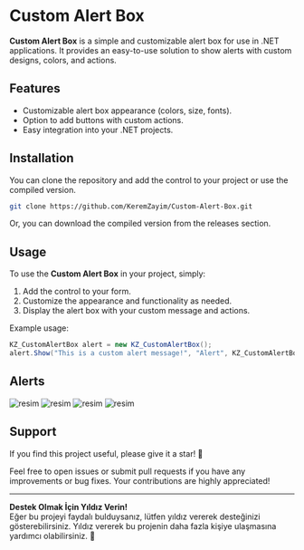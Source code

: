 
# Custom Alert Box

**Custom Alert Box** is a simple and customizable alert box for use in .NET applications. It provides an easy-to-use solution to show alerts with custom designs, colors, and actions.

## Features
- Customizable alert box appearance (colors, size, fonts).
- Option to add buttons with custom actions.
- Easy integration into your .NET projects.

## Installation

You can clone the repository and add the control to your project or use the compiled version.

```bash
git clone https://github.com/KeremZayim/Custom-Alert-Box.git
```

Or, you can download the compiled version from the releases section.

## Usage

To use the **Custom Alert Box** in your project, simply:

1. Add the control to your form.
2. Customize the appearance and functionality as needed.
3. Display the alert box with your custom message and actions.

Example usage:

```csharp
KZ_CustomAlertBox alert = new KZ_CustomAlertBox();
alert.Show("This is a custom alert message!", "Alert", KZ_CustomAlertBox.AlertType.Warning);
```

## Alerts
![resim](https://github.com/user-attachments/assets/a5c0f4df-26f3-4a2e-95d9-6a8fbbdabcf2)
![resim](https://github.com/user-attachments/assets/2eb8c39b-1690-4f66-8c7a-b4c8e5ef5941)
![resim](https://github.com/user-attachments/assets/a72c036d-9e41-4c01-9302-a7ed5476eb72)
![resim](https://github.com/user-attachments/assets/d61a20c2-ab05-44a3-af3a-6341f6ba9ad2)



## Support

If you find this project useful, please give it a star! 🌟

Feel free to open issues or submit pull requests if you have any improvements or bug fixes. Your contributions are highly appreciated!

---

**Destek Olmak İçin Yıldız Verin!**  
Eğer bu projeyi faydalı bulduysanız, lütfen yıldız vererek desteğinizi gösterebilirsiniz. Yıldız vererek bu projenin daha fazla kişiye ulaşmasına yardımcı olabilirsiniz. 🌟
